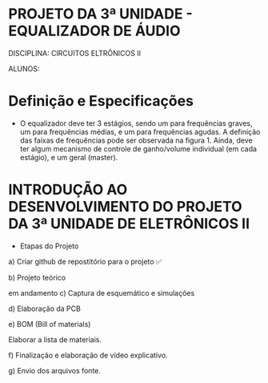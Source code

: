 # PROJETO DA 3ª UNIDADE - EQUALIZADOR DE ÁUDIO

DISCIPLINA: CIRCUITOS ELTRÔNICOS II

ALUNOS:

# Definição e Especificações

- O equalizador deve ter 3 estágios, sendo um para frequências graves, um para frequências médias, e um para frequências agudas. A definição das faixas de frequências pode ser observada na figura 1. Ainda, deve ter algum mecanismo de controle de ganho/volume individual (em cada estágio), e um geral (master).


# INTRODUÇÃO AO DESENVOLVIMENTO DO PROJETO DA 3ª UNIDADE DE ELETRÔNICOS II

- Etapas do Projeto

a) Criar github de repostitório para o projeto ✅

b) Projeto teórico

em andamento
c) Captura de esquemático e simulações

d) Elaboração da PCB

e) BOM (Bill of materials)

Elaborar a lista de materiais.

f) Finalização e elaboração de vídeo explicativo.

g) Envio dos arquivos fonte.


